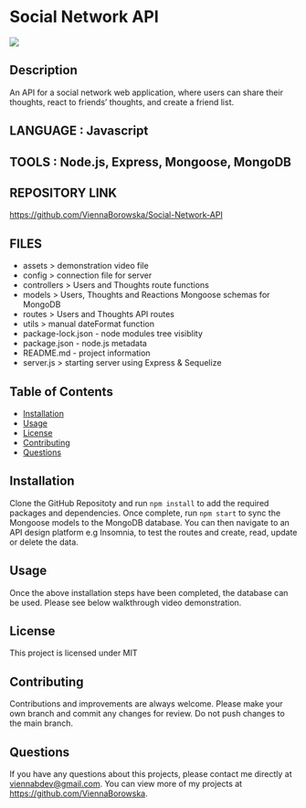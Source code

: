 # Social Network API

<img src="http://img.shields.io/badge/license-MIT-blue.svg"></img>

## Description

An API for a social network web application, where users can share their thoughts, react to friends’ thoughts, and create a friend list.

## LANGUAGE : Javascript

## TOOLS : Node.js, Express, Mongoose, MongoDB

## REPOSITORY LINK

https://github.com/ViennaBorowska/Social-Network-API

## FILES

- assets > demonstration video file
- config > connection file for server
- controllers > Users and Thoughts route functions
- models > Users, Thoughts and Reactions Mongoose schemas for MongoDB
- routes > Users and Thoughts API routes
- utils > manual dateFormat function
- package-lock.json - node modules tree visiblity
- package.json - node.js metadata
- README.md - project information
- server.js > starting server using Express & Sequelize

## Table of Contents

- [Installation](#installation)
- [Usage](#usage)
- [License](#license)
- [Contributing](#contributing)
- [Questions](#questions)

## Installation

Clone the GitHub Repositoty and run
`npm install`
to add the required packages and dependencies. Once complete, run
`npm start`
to sync the Mongoose models to the MongoDB database. You can then navigate to an API design platform e.g Insomnia, to test the routes and create, read, update or delete the data.

## Usage

Once the above installation steps have been completed, the database can be used. Please see below walkthrough video demonstration.

## License

This project is licensed under MIT

## Contributing

Contributions and improvements are always welcome. Please make your own branch and commit any changes for review. Do not push changes to the main branch.

## Questions

If you have any questions about this projects, please contact me directly at viennabdev@gmail.com. You can view more of my projects at https://github.com/ViennaBorowska.
